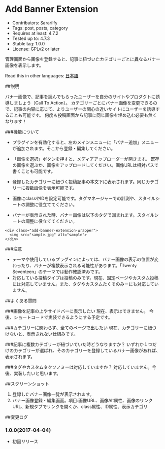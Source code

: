 # Add Banner Extension
- Contributors: Sararilfy
- Tags: post, posts, category
- Requires at least: 4.7.2
- Tested up to: 4.7.3
- Stable tag: 1.0.0
- License: GPLv2 or later

管理画面から画像を登録すると、記事に紐づいたカテゴリーごとに異なるバナー画像を表示します。

Read this in other languages: <a href="https://github.com/sararilfy/add-banner-extension/blob/develop/README.ja.md">日本語</a>

##説明

バナー画像で、記事を読んでもらったユーザーを自分のサイトやプロダクトに誘導しましょう（Call To Action）。
カテゴリーごとにバナー画像を変更できるので、記事の内容に応じて、よりユーザーの関心の近いサイトにユーザーを誘導することも可能です。
何度も投稿画面から記事に同じ画像を埋め込む必要も無くなります！

###機能について
* プラグインを有効化すると、左のメインメニューに「バナー追加」メニューが追加されます。そこから登録・編集してください。

* 「画像を選択」ボタンを押すと、メディアアップローダーが開きます。
既存の画像を選ぶか、画像をアップロードしてください。画像URLは相対パスで書くことも可能です。

* 登録したカテゴリーに紐づく投稿記事の本文下に表示されます。同じカテゴリーに複数画像を表示可能です。

* 画像にclassやIDを設定可能です。タグマネージャーでの計測や、スタイルシートの調整に役立ててください。

* バナーが表示された時、バナー画像は以下のタグで囲まれます。スタイルシートの調整に役立ててください。

```
<div class="add-banner-extension-wrapper">
  <img src="sample.jpg" alt="sample">
</div>
```

###注意
* テーマや使用しているプラグインによっては、バナー画像の表示の位置が変わったり、バナーが複数表示される可能性があります。「Twenty Seventeen」のテーマでは動作確認済みです。
* 対応している投稿タイプは投稿のみです。現在、固定ページやカスタム投稿には対応していません。また、タグやカスタムたくそのみーにも対応していません。


##よくある質問

###画像を記事の上やサイドバーに表示したい
現在、表示はできません。
今後、ショートコードで実装できるようにする予定です。

###カテゴリーに関わらず、全てのページで出したい
現在、カテゴリーに紐づけないと、表示されない仕組みです。

###記事に複数カテゴリーが紐づいていた時どうなりますか？
いずれか１つだけのカテゴリーが選ばれ、そのカテゴリーを登録しているバナー画像があれば、表示されます。

###タグやカスタムタクソノミーは対応していますか？
対応していません。今後、実装したいと思います。

##スクリーンショット
1. 登録したバナー画像一覧が表示されます。
2. バナー画像登録・編集画面。項目:画像URL、画像Alt属性、画像のリンクURL、新規タブでリンクを開くか、class属性、ID属性、表示カテゴリ


##変更ログ

### 1.0.0(2017-04-04)
* 初回リリース